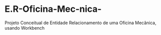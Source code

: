 # E.R-Oficina-Mec-nica-
Projeto Conceitual de Entidade Relacionamento de uma Oficina Mecânica, usando Workbench
